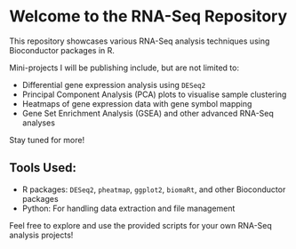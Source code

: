 # Welcome to the RNA-Seq Repository

This repository showcases various RNA-Seq analysis techniques using Bioconductor packages in R. 

Mini-projects I will be publishing include, but are not limited to:

- Differential gene expression analysis using `DESeq2`
- Principal Component Analysis (PCA) plots to visualise sample clustering
- Heatmaps of gene expression data with gene symbol mapping
- Gene Set Enrichment Analysis (GSEA) and other advanced RNA-Seq analyses

Stay tuned for more!

## Tools Used:
- R packages: `DESeq2`, `pheatmap`, `ggplot2`, `biomaRt`, and other Bioconductor packages
- Python: For handling data extraction and file management

Feel free to explore and use the provided scripts for your own RNA-Seq analysis projects!
